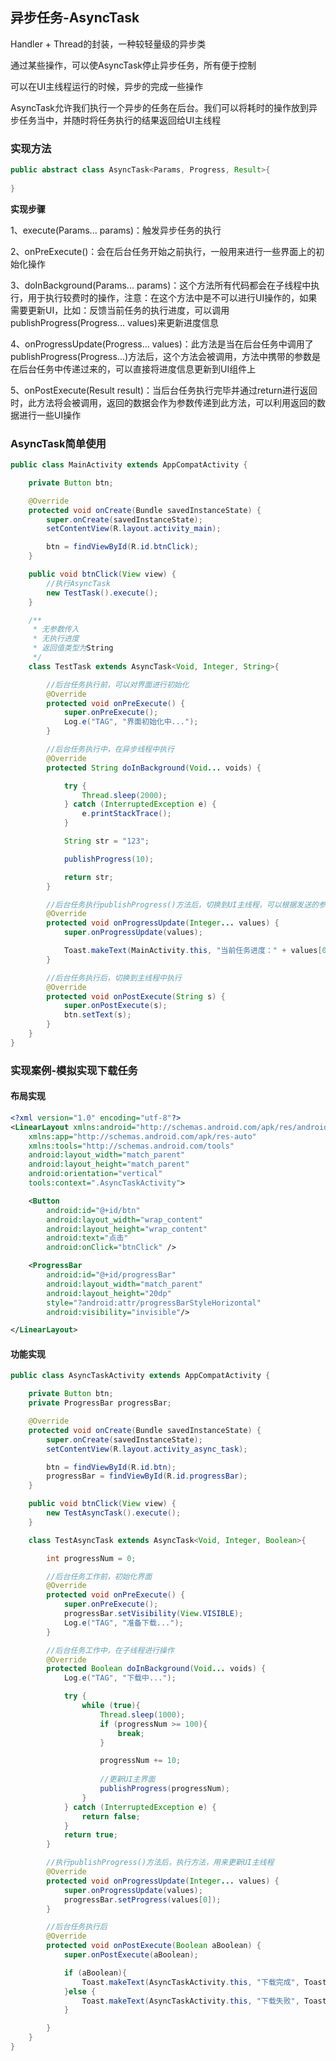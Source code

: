 ## 异步任务-AsyncTask

Handler + Thread的封装，一种较轻量级的异步类

通过某些操作，可以使AsyncTask停止异步任务，所有便于控制

可以在UI主线程运行的时候，异步的完成一些操作

AsyncTask允许我们执行一个异步的任务在后台。我们可以将耗时的操作放到异步任务当中，并随时将任务执行的结果返回给UI主线程



### 实现方法

```java
public abstract class AsyncTask<Params, Progress, Result>{
    
}
```

**实现步骤**

1、execute(Params... params)：触发异步任务的执行

2、onPreExecute()：会在后台任务开始之前执行，一般用来进行一些界面上的初始化操作

3、doInBackground(Params... params)：这个方法所有代码都会在子线程中执行，用于执行较费时的操作，注意：在这个方法中是不可以进行UI操作的，如果需要更新UI，比如：反馈当前任务的执行进度，可以调用publishProgress(Progress... values)来更新进度信息

4、onProgressUpdate(Progress... values)：此方法是当在后台任务中调用了publishProgress(Progress...)方法后，这个方法会被调用，方法中携带的参数是在后台任务中传递过来的，可以直接将进度信息更新到UI组件上

5、onPostExecute(Result result)：当后台任务执行完毕并通过return进行返回时，此方法将会被调用，返回的数据会作为参数传递到此方法，可以利用返回的数据进行一些UI操作



### AsyncTask简单使用

```java
public class MainActivity extends AppCompatActivity {

    private Button btn;

    @Override
    protected void onCreate(Bundle savedInstanceState) {
        super.onCreate(savedInstanceState);
        setContentView(R.layout.activity_main);

        btn = findViewById(R.id.btnClick);
    }

    public void btnClick(View view) {
        //执行AsyncTask
        new TestTask().execute();
    }

    /**
     * 无参数传入
     * 无执行进度
     * 返回值类型为String
     */
    class TestTask extends AsyncTask<Void, Integer, String>{

        //后台任务执行前，可以对界面进行初始化
        @Override
        protected void onPreExecute() {
            super.onPreExecute();
            Log.e("TAG", "界面初始化中...");
        }

        //后台任务执行中，在异步线程中执行
        @Override
        protected String doInBackground(Void... voids) {

            try {
                Thread.sleep(2000);
            } catch (InterruptedException e) {
                e.printStackTrace();
            }

            String str = "123";

            publishProgress(10);

            return str;
        }

        //后台任务执行publishProgress()方法后，切换到UI主线程，可以根据发送的参数进行UI更新
        @Override
        protected void onProgressUpdate(Integer... values) {
            super.onProgressUpdate(values);

            Toast.makeText(MainActivity.this, "当前任务进度：" + values[0], Toast.LENGTH_SHORT).show();
        }

        //后台任务执行后，切换到主线程中执行
        @Override
        protected void onPostExecute(String s) {
            super.onPostExecute(s);
            btn.setText(s);
        }
    }
}
```



### 实现案例-模拟实现下载任务

#### 布局实现

```xml
<?xml version="1.0" encoding="utf-8"?>
<LinearLayout xmlns:android="http://schemas.android.com/apk/res/android"
    xmlns:app="http://schemas.android.com/apk/res-auto"
    xmlns:tools="http://schemas.android.com/tools"
    android:layout_width="match_parent"
    android:layout_height="match_parent"
    android:orientation="vertical"
    tools:context=".AsyncTaskActivity">

    <Button
        android:id="@+id/btn"
        android:layout_width="wrap_content"
        android:layout_height="wrap_content"
        android:text="点击"
        android:onClick="btnClick" />

    <ProgressBar
        android:id="@+id/progressBar"
        android:layout_width="match_parent"
        android:layout_height="20dp"
        style="?android:attr/progressBarStyleHorizontal"
        android:visibility="invisible"/>

</LinearLayout>
```



#### 功能实现

```java
public class AsyncTaskActivity extends AppCompatActivity {

    private Button btn;
    private ProgressBar progressBar;

    @Override
    protected void onCreate(Bundle savedInstanceState) {
        super.onCreate(savedInstanceState);
        setContentView(R.layout.activity_async_task);

        btn = findViewById(R.id.btn);
        progressBar = findViewById(R.id.progressBar);
    }

    public void btnClick(View view) {
        new TestAsyncTask().execute();
    }

    class TestAsyncTask extends AsyncTask<Void, Integer, Boolean>{

        int progressNum = 0;

        //后台任务工作前，初始化界面
        @Override
        protected void onPreExecute() {
            super.onPreExecute();
            progressBar.setVisibility(View.VISIBLE);
            Log.e("TAG", "准备下载...");
        }

        //后台任务工作中，在子线程进行操作
        @Override
        protected Boolean doInBackground(Void... voids) {
            Log.e("TAG", "下载中...");

            try {
                while (true){
                    Thread.sleep(1000);
                    if (progressNum >= 100){
                        break;
                    }

                    progressNum += 10;
                    
                    //更新UI主界面
                    publishProgress(progressNum);
                }
            } catch (InterruptedException e) {
                return false;
            }
            return true;
        }

        //执行publishProgress()方法后，执行方法，用来更新UI主线程
        @Override
        protected void onProgressUpdate(Integer... values) {
            super.onProgressUpdate(values);
            progressBar.setProgress(values[0]);
        }

        //后台任务执行后
        @Override
        protected void onPostExecute(Boolean aBoolean) {
            super.onPostExecute(aBoolean);

            if (aBoolean){
                Toast.makeText(AsyncTaskActivity.this, "下载完成", Toast.LENGTH_SHORT).show();
            }else {
                Toast.makeText(AsyncTaskActivity.this, "下载失败", Toast.LENGTH_SHORT).show();
            }

        }
    }
}
```



